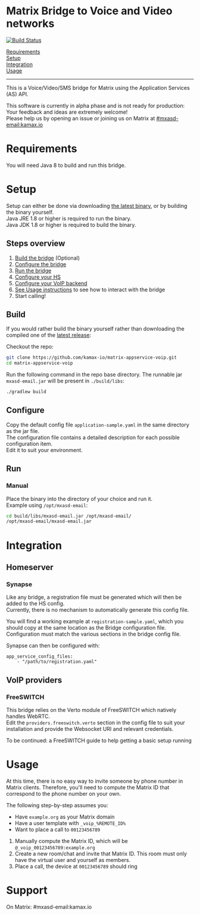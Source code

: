 # Matrix Bridge to Voice and Video networks
[![Build Status](https://travis-ci.org/kamax-io/matrix-appservice-voip.svg?branch=master)](https://travis-ci.org/kamax-io/matrix-appservice-voip)

[Requirements](#requirements)  
[Setup](#setup)  
[Integration](#integration)  
[Usage](#usage)

---

This is a Voice/Video/SMS bridge for Matrix using the Application Services (AS) API.

This software is currently in alpha phase and is not ready for production: Your feedback and ideas are extremely welcome!  
Please help us by opening an issue or joining us on Matrix at
[#mxasd-email:kamax.io](https://matrix.to/#/#mxasd-voip:kamax.io)

# Requirements
You will need Java 8 to build and run this bridge.

# Setup
Setup can either be done via downloading [the latest binary](https://github.com/kamax-io/matrix-appservice-voip/releases),
or by building the binary yourself.  
Java JRE 1.8 or higher is required to run the binary.  
Java JDK 1.8 or higher is required to build the binary.

## Steps overview
1. [Build the bridge](#build) (Optional)
0. [Configure the bridge](#configure)
0. [Run the bridge](#run)
0. [Configure your HS](#homeserver)
0. [Configure your VoIP backend](#voip-providers)
0. [See Usage instructions](#usage) to see how to interact with the bridge
0. Start calling!

## Build
If you would rather build the binary yourself rather than downloading the compiled one of the
[latest release](https://github.com/kamax-io/matrix-appservice-voip/releases):

Checkout the repo:
```bash
git clone https://github.com/kamax-io/matrix-appservice-voip.git
cd matrix-appservice-voip
```

Run the following command in the repo base directory. The runnable jar `mxasd-email.jar` will be present in `./build/libs`:
```bash
./gradlew build
```

## Configure
Copy the default config file `application-sample.yaml` in the same directory as the jar file.  
The configuration file contains a detailed description for each possible configuration item.  
Edit it to suit your environment.

## Run
### Manual
Place the binary into the directory of your choice and run it.  
Example using `/opt/mxasd-email`:
```bash
cd build/libs/mxasd-email.jar /opt/mxasd-email/
/opt/mxasd-email/mxasd-email.jar
```

# Integration
## Homeserver
### Synapse
Like any bridge, a registration file must be generated which will then be added to the HS config.  
Currently, there is no mechanism to automatically generate this config file.

You will find a working example at `registration-sample.yaml`, which you should copy at the same location as the Bridge configuration file.  
Configuration must match the various sections in the bridge config file.

Synapse can then be configured with:
```
app_service_config_files:
    - "/path/to/registration.yaml"
```

## VoIP providers
### FreeSWITCH
This bridge relies on the Verto module of FreeSWITCH which natively handles WebRTC.  
Edit the `providers.freeswitch.verto` section in the config file to suit your installation and provide the Websocket URI
and relevant credentials.

To be continued: a FreeSWITCH guide to help getting a basic setup running

# Usage
At this time, there is no easy way to invite someone by phone number in Matrix clients. Therefore, you'll need to compute
the Matrix ID that correspond to the phone number on your own.

The following step-by-step assumes you:
- Have `example.org` as your Matrix domain
- Have a user template with `_voip_%REMOTE_ID%`
- Want to place a call to `00123456789`

1. Manually compute the Matrix ID, which will be `@_voip_00123456789:example.org`
2. Create a new room/chat and invite that Matrix ID. This room must only have the virtual user and yourself as members.
3. Place a call, the device at `00123456789` should ring

# Support
On Matrix: #mxasd-email:kamax.io